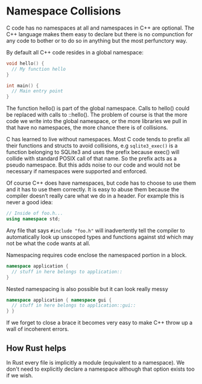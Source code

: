 # Namespace Collisions

C code has no namespaces at all and namespaces in C++ are optional. The C++ language makes them easy to declare but there is no compunction for any code to bother or to do so in anything but the most perfunctory way.

By default all C++ code resides in a global namespace:

```c++
void hello() {
  // My function hello
}

int main() {
  // Main entry point
}
```

The function hello() is part of the global namespace. Calls to hello() could be replaced with calls to ::hello(). The problem of course is that the more code we write into the global namespace, or the more libraries we pull in that have no namespaces, the more chance there is of collisions.  

C has learned to live without namespaces. Most C code tends to prefix all their functions and structs to avoid collisions, e.g `sqlite3_exec()` is a function belonging to SQLite3 and uses the prefix because exec() will collide with standard POSIX call of that name. So the prefix acts as a pseudo namespace. But this adds noise to our code and would not be necessary if namespaces were supported and enforced.

Of course C++ does have namespaces, but code has to choose to use them and it has to use them correctly. It is easy to abuse them because the compiler doesn’t really care what we do in a header. For example this is never a good idea:

```c++
// Inside of foo.h...
using namespace std;
```

Any file that says `#include "foo.h"` will inadvertently tell the compiler to automatically look up unscoped types and functions against std which may not be what the code wants at all.

Namespacing requires code enclose the namespaced portion in a block.

```c++
namespace application {
  // stuff in here belongs to application::
}
```

Nested namespacing is also possible but it can look really messy

```c++
namespace application { namespace gui {
  // stuff in here belongs to application::gui::
} }
```

If we forget to close a brace it becomes very easy to make C++ throw up a wall of incoherent errors.

## How Rust helps

In Rust every file is implicitly a module (equivalent to a namespace). We don't need to explicitly declare a namespace although that option exists too if we wish.
